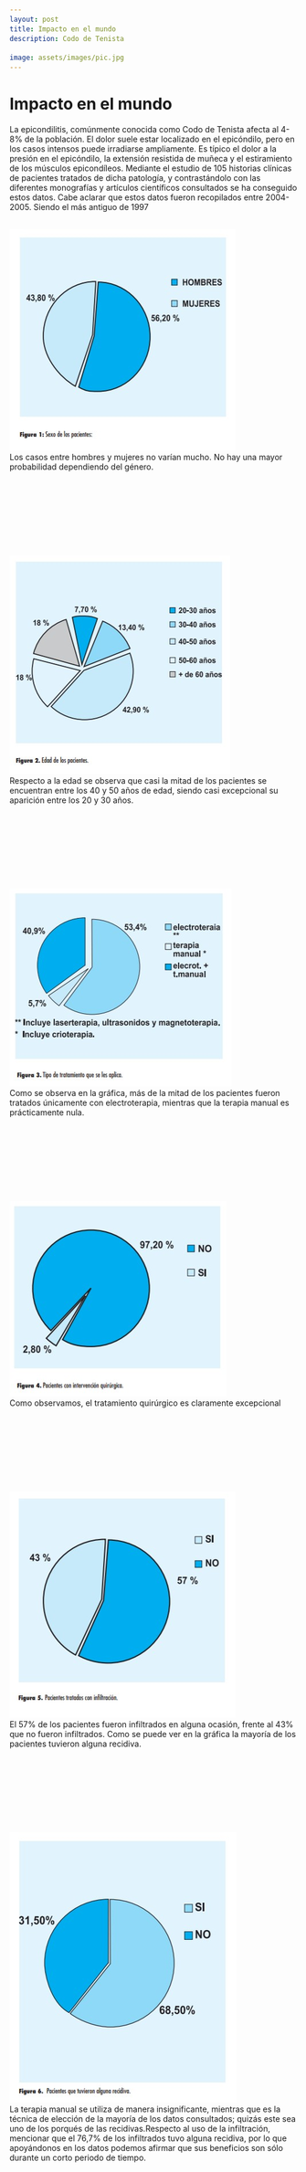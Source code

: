 ```yaml
---
layout: post
title: Impacto en el mundo
description: Codo de Tenista

image: assets/images/pic.jpg
---
```


<h1>Impacto en el mundo</h1>

La epicondilitis, comúnmente conocida como Codo de Tenista afecta al 4-8% de la población. El dolor suele estar localizado en el epicóndilo, pero en los casos intensos puede irradiarse ampliamente. Es típico el dolor a la presión en el epicóndilo, la extensión resistida de muñeca y el estiramiento de los músculos epicondíleos.
Mediante el estudio de 105 historias clínicas de pacientes tratados de dicha patología, y contrastándolo con las diferentes monografías y artículos científicos consultados se ha conseguido estos datos. 
Cabe aclarar que estos datos fueron recopilados entre 2004-2005. Siendo el más antiguo de 1997
<br><br>

<p><span class="image right"><img src="assets/images/I1.jpg" alt="" /></span><br>
 Los casos entre hombres y mujeres no varían mucho. No hay una mayor probabilidad dependiendo del género.</p><br><br><br><br><br><br><br>
<p><span class="image left"><img src="assets/images/I2.jpg" alt="" /></span><br>
 Respecto a la edad se observa que casi la mitad de los pacientes se encuentran entre los 40 y 50 años de edad, siendo casi excepcional su aparición entre los 20 y 30 años.</p><br><br><br><br><br><br><br>
<p><span class="image right"><img src="assets/images/I3.jpg" alt="" /></span><br>
  Como se observa en la gráfica, más de la mitad de los pacientes fueron tratados únicamente con electroterapia, mientras que la terapia manual es prácticamente nula. </p><br><br><br><br><br><br><br>
<p><span class="image left"><img src="assets/images/I4.jpg" alt="" /></span><br>
  Como observamos, el tratamiento quirúrgico es claramente excepcional</p><br><br><br><br><br><br><br>
<p><span class="image right"><img src="assets/images/I5.jpg" alt="" /></span><br>
  El 57% de los pacientes fueron infiltrados en alguna ocasión, frente al 43% que no fueron infiltrados. Como se puede ver en la gráfica la mayoría de los pacientes tuvieron alguna recidiva. </p><br><br><br><br><br><br><br>
 <p><span class="image left"><img src="assets/images/I6.jpg" alt="" /></span><br>
  La terapia manual se utiliza de manera insignificante, mientras que es la técnica de elección de la mayoría de los datos consultados; quizás este sea uno de los porqués de las recidivas.Respecto al uso de la infiltración, mencionar que el 76,7% de los infiltrados tuvo alguna recidiva, por lo que apoyándonos en los datos podemos afirmar que sus beneficios son sólo durante un corto periodo de tiempo. </p><br><br><br><br><br>
<br><br>  
  
<h2>RELACIÓN ENTRE OCUPACIÓN Y EPICONDILITIS: Estudio Poblacional</h2>
<p>Este fue un estudio a un total de 9696 adultos en un ragno de edades entre 25-64 años, la forma de estudio incluyó cuestionarios y exámenes físicos, para determinar su ocupación y condición física.<br>
Entre 6038 encuestados, 11% presento dolor la última semana. Alrededor del 0.7% presentaba epicondilitis lateral y un 0.6% medial. La flexión repetitiva del codo mayor a 1 hora al día, se asoció al padecimiento de epicondilitis lateral o medial. El 5% que sufría alguna de estas 2 se ausentó a su centro laboral debido a los síntomas en el último año, un mes en promedio de ausencias.
</p><br>


